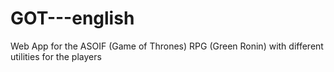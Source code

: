 GOT---english
=============

Web App for the ASOIF (Game of Thrones) RPG (Green Ronin) with different utilities for the players
